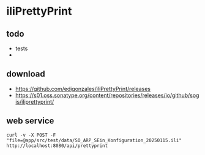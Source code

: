 # iliPrettyPrint

## todo
- tests
- 

## download

- https://github.com/edigonzales/iliPrettyPrint/releases
- https://s01.oss.sonatype.org/content/repositories/releases/io/github/sogis/iliprettyprint/


## web service

```
curl -v -X POST -F "file=@app/src/test/data/SO_ARP_SEin_Konfiguration_20250115.ili" http://localhost:8080/api/prettyprint 
```